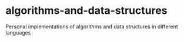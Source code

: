 # algorithms-and-data-structures
Personal implementations of algorithms and data structures in different languages
